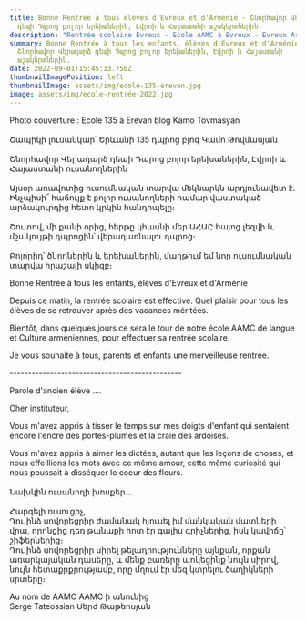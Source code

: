 ```yaml
---
title: Bonne Rentrée à tous élèves d'Evreux et d'Arménie - Շնորհավոր Վերադարձ
  դեպի Դպրոց բոլոր երեխաներին, Էվրոի և Հայաստանի աշակերտներին.
description: "Rentrée scolaire Evreux - Ecole AAMC à Evreux - Evreux Arménie "
summary: Bonne Rentrée à tous les enfants, élèves d'Evreux et d'Arménie -
  Շնորհավոր Վերադարձ դեպի Դպրոց բոլոր երեխաներին, Էվրոի և Հայաստանի
  աշակերտներին.
date: 2022-09-01T15:45:33.750Z
thumbnailImagePosition: left
thumbnailImage: assets/img/ecole-135-erevan.jpg
image: assets/img/ecole-rentrée-2022.jpg
---
```

Photo couverture : Ecole 135 à Erevan blog Kamo Tovmasyan\
\
Շապիկի լուսանկար՝ Երևանի 135 դպրոց բլոգ Կամո Թովմասյան\
\
Շնորհավոր Վերադարձ դեպի Դպրոց բոլոր երեխաներին, Էվրոի և Հայաստանի ուսանողներին\
\
Այսօր առավոտից ուսումնական տարվա մեկնարկն արդյունավետ է։ Ինչպիսի՜ հաճույք է բոլոր ուսանողների համար վաստակած արձակուրդից հետո կրկին հանդիպելը։\
\
Շուտով, մի քանի օրից, հերթը կհասնի մեր ԱՀԱԸ հայոց լեզվի և մշակույթի դպրոցին՝ վերադառնալու դպրոց։\
\
Բոլորիդ՝ ծնողներին և երեխաներին, մաղթում եմ նոր ուսումնական տարվա հրաշալի սկիզբ։



Bonne Rentrée à tous les enfants, élèves d'Evreux et d'Arménie



Depuis ce matin, la rentrée scolaire est effective. Quel plaisir pour tous les élèves de se retrouver après des vacances méritées.



Bientôt, dans quelques jours ce sera le tour de notre école AAMC de langue et Culture arméniennes, pour effectuer sa rentrée scolaire.



Je vous souhaite à tous, parents et enfants une merveilleuse rentrée.



\-----------------------------------------------

Parole d'ancien élève ....



Cher instituteur,

Vous m'avez appris à tisser le temps sur mes doigts d'enfant qui sentaient encore l'encre des portes-plumes et la craie des ardoises.

Vous m'avez appris à aimer les dictées, autant que les leçons de choses, et nous effeillions les mots avec ce même amour, cette même curiosité qui nous poussait à disséquer le coeur des fleurs.\
\
Նախկին ուսանողի խոսքեր...\
\
Հարգելի ուսուցիչ,\
Դու ինձ սովորեցրիր ժամանակ հյուսել իմ մանկական մատների վրա, որոնցից դեռ թանաքի հոտ էր գալիս գրիչներից, իսկ կավիճը՝ շիֆերներից։\
Դու ինձ սովորեցրիր սիրել թելադրությունները այնքան, որքան առարկայական դասերը, և մենք բառերը պոկեցինք նույն սիրով, նույն հետաքրքրությամբ, որը մղում էր մեզ կտրելու ծաղիկների սրտերը։





Au nom de AAMC AAMC ի անունից\
Serge Tateossian Սերժ Թաթեոսյան